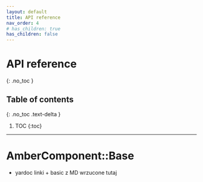 ```yaml
---
layout: default
title: API reference
nav_order: 4
# has_children: true
has_children: false
---
```


# API reference
{: .no_toc }

## Table of contents
{: .no_toc .text-delta }

1. TOC
{:toc}

---

# AmberComponent::Base

- yardoc linki + basic z MD wrzucone tutaj
